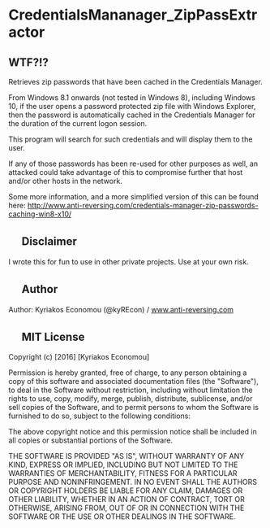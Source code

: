 # CredentialsMananager_ZipPassExtractor

WTF?!?
------
Retrieves zip passwords that have been cached in the Credentials Manager.

From Windows 8.1 onwards (not tested in Windows 8), including Windows 10, if the user opens
a password protected zip file with Windows Explorer, then the password is automatically
cached in the Credentials Manager for the duration of the current logon session.

This program will search for such credentials and will display them to the user.

If any of those passwords has been re-used for other purposes as well, an attacked could
take advantage of this to compromise further that host and/or other hosts in the network.

Some more information, and a more simplified version of this can be found here:
http://www.anti-reversing.com/credentials-manager-zip-passwords-caching-win8-x10/

　
Disclaimer
----------
I wrote this for fun to use in other private projects. Use at your own risk.

　
Author
------
Author: Kyriakos Economou (@kyREcon) / www.anti-reversing.com

　
MIT License
-----------

Copyright (c) [2016] [Kyriakos Economou]

Permission is hereby granted, free of charge, to any person obtaining a copy
of this software and associated documentation files (the "Software"), to deal
in the Software without restriction, including without limitation the rights
to use, copy, modify, merge, publish, distribute, sublicense, and/or sell
copies of the Software, and to permit persons to whom the Software is
furnished to do so, subject to the following conditions:

The above copyright notice and this permission notice shall be included in all
copies or substantial portions of the Software.

THE SOFTWARE IS PROVIDED "AS IS", WITHOUT WARRANTY OF ANY KIND, EXPRESS OR
IMPLIED, INCLUDING BUT NOT LIMITED TO THE WARRANTIES OF MERCHANTABILITY,
FITNESS FOR A PARTICULAR PURPOSE AND NONINFRINGEMENT. IN NO EVENT SHALL THE
AUTHORS OR COPYRIGHT HOLDERS BE LIABLE FOR ANY CLAIM, DAMAGES OR OTHER
LIABILITY, WHETHER IN AN ACTION OF CONTRACT, TORT OR OTHERWISE, ARISING FROM,
OUT OF OR IN CONNECTION WITH THE SOFTWARE OR THE USE OR OTHER DEALINGS IN THE
SOFTWARE.
